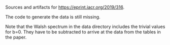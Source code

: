 Sources and artifacts for https://eprint.iacr.org/2019/316.

The code to generate the data is still missing.

Note that the Walsh spectrum in the data directory includes the trivial values for b=0. They have to be subtracted to arrive at the data from the tables in the paper.
